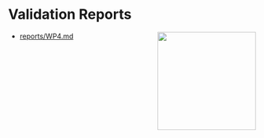 # Validation Reports

<img style="float: right; width: 200px" src="../logo.png" />

* [reports/WP4.md](reports/WP4.md)
